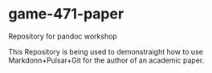 # game-471-paper

Repository for pandoc workshop

This Repository is being used to demonstraight how to use Markdonn+Pulsar+Git for the author of an academic paper.
